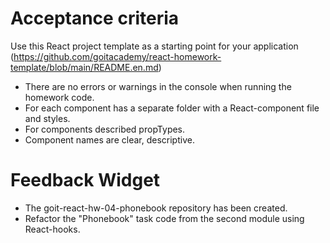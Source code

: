 # Acceptance criteria

Use this React project template as a starting point for your application
(https://github.com/goitacademy/react-homework-template/blob/main/README.en.md)

- There are no errors or warnings in the console when running the homework code.
- For each component has a separate folder with a React-component file and
  styles.
- For components described propTypes.
- Component names are clear, descriptive.

# Feedback Widget

- The goit-react-hw-04-phonebook repository has been created.
- Refactor the "Phonebook" task code from the second module using
  React-hooks.
